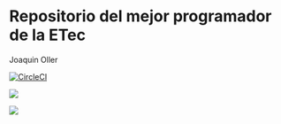 # Repositorio del mejor programador de la ETec
Joaquin Oller

[![CircleCI](https://dl.circleci.com/status-badge/img/gh/etec-programacion-iv/first-approach-ollerjoaco/tree/circleci-project-setup.svg?style=svg)](https://dl.circleci.com/status-badge/redirect/gh/etec-programacion-iv/first-approach-ollerjoaco/tree/circleci-project-setup)

<a href="https://codeclimate.com/github/etec-programacion-iv/first-approach-ollerjoaco/maintainability"><img src="https://api.codeclimate.com/v1/badges/b89d0d945c7b59ff081e/maintainability" /></a>

<a href="https://codeclimate.com/github/etec-programacion-iv/first-approach-ollerjoaco/test_coverage"><img src="https://api.codeclimate.com/v1/badges/b89d0d945c7b59ff081e/test_coverage" /></a>
